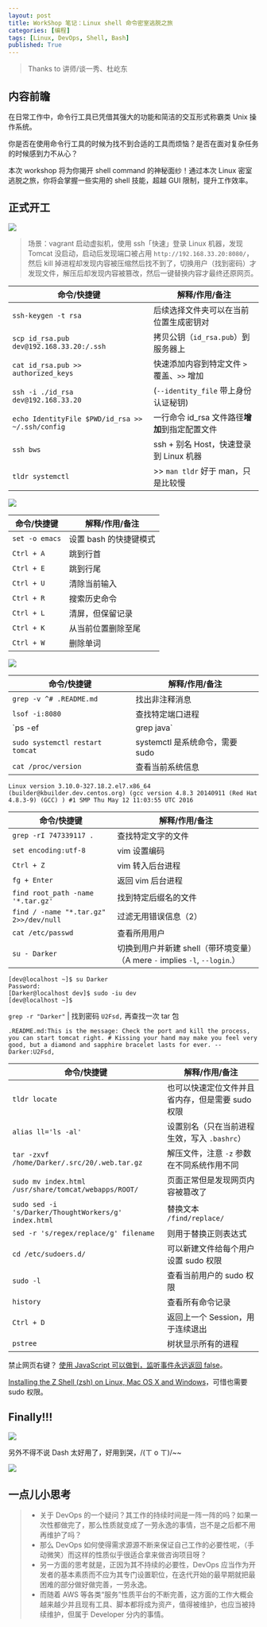 ```yaml
---
layout: post
title: WorkShop 笔记：Linux shell 命令密室逃脱之旅
categories: [编程]
tags: [Linux, DevOps, Shell, Bash]
published: True
---
```


> Thanks to 讲师/谈一秀、杜屹东

## 内容前瞻

在日常工作中，命令行工具已凭借其强大的功能和简洁的交互形式称霸类 Unix 操作系统。

你是否在使用命令行工具的时候为找不到合适的工具而烦恼？是否在面对复杂任务的时候感到力不从心？

本次 workshop 将为你揭开 shell command 的神秘面纱！通过本次 Linux 密室逃脱之旅，你将会掌握一些实用的 shell 技能，超越 GUI 限制，提升工作效率。

## 正式开工

![](https://cdn.jsdelivr.net/gh/jimmylv/images/2016/1471433233240.png)

> 场景：vagrant 启动虚拟机，使用 ssh「快速」登录 Linux 机器，发现 Tomcat 没启动，启动后发现端口被占用 `http://192.168.33.20:8080/`，然后 kill 掉进程却发现内容被压缩然后找不到了，切换用户（找到密码）才发现文件，解压后却发现内容被篡改，然后一键替换内容才最终还原网页。

| 命令/快捷键                                      | 解释/作用/备注                                 |
| ------------------------------------------------ | ---------------------------------------------- |
| `ssh-keygen -t rsa`                              | 后续选择文件夹可以在当前位置生成密钥对         |
| `scp id_rsa.pub dev@192.168.33.20:/.ssh`         | 拷贝公钥（`id_rsa.pub`）到服务器上             |
| `cat id_rsa.pub >> authorized_keys`              | 快速添加内容到特定文件 `>` 覆盖、`>>` 增加     |
| `ssh -i ./id_rsa dev@192.168.33.20`              | (`--identity_file` 带上身份认证秘钥)           |
| `echo IdentityFile $PWD/id_rsa >> ~/.ssh/config` | 一行命令 id_rsa 文件路径**增加**到指定配置文件 |
| `ssh bws`                                        | ssh + 别名 Host，快速登录到 Linux 机器         |
| `tldr systemctl`                                 | >> `man tldr` 好于 man，只是比较慢             |

![](https://cdn.jsdelivr.net/gh/jimmylv/images/2016/1471439210291.png)

| 命令/快捷键    | 解释/作用/备注         |
| -------------- | ---------------------- |
| `set -o emacs` | 设置 bash 的快捷键模式 |
| `Ctrl + A`     | 跳到行首               |
| `Ctrl + E`     | 跳到行尾               |
| `Ctrl + U`     | 清除当前输入           |
| `Ctrl + R`     | 搜索历史命令           |
| `Ctrl + L`     | 清屏，但保留记录       |
| `Ctrl + K`     | 从当前位置删除至尾     |
| `Ctrl + W`     | 删除单词               |

![](https://cdn.jsdelivr.net/gh/jimmylv/images/2016/1471427513741.png)

| 命令/快捷键                     | 解释/作用/备注                  |
| ------------------------------- | ------------------------------- |
| `grep -v ^# .README.md`         | 找出非注释消息                  |
| `lsof -i:8080`                  | 查找特定端口进程                |
| `ps -ef|grep java`              | 查找特定程序进程                |
| `sudo systemctl restart tomcat` | systemctl 是系统命令，需要 sudo |
| `cat /proc/version`             | 查看当前系统信息                |

    Linux version 3.10.0-327.18.2.el7.x86_64 (builder@kbuilder.dev.centos.org) (gcc version 4.8.3 20140911 (Red Hat 4.8.3-9) (GCC) ) #1 SMP Thu May 12 11:03:55 UTC 2016

| 命令/快捷键                            | 解释/作用/备注                                                              |
| -------------------------------------- | --------------------------------------------------------------------------- |
| `grep -rI 747339117 .`                 | 查找特定文字的文件                                                          |
| `set encoding:utf-8`                   | vim 设置编码                                                                |
| `Ctrl + Z`                             | vim 转入后台进程                                                            |
| `fg + Enter`                           | 返回 vim 后台进程                                                           |
| `find root_path -name '*.tar.gz'`      | 找到特定后缀名的文件                                                        |
| `find / -name "*.tar.gz" 2>>/dev/null` | 过滤无用错误信息（2）                                                       |
| `cat /etc/passwd`                      | 查看所用用户                                                                |
| `su - Darker`                          | 切换到用户并新建 shell（带环境变量）（A mere `-` implies `-l`, `--login`.） |

    [dev@localhost ~]$ su Darker
    Password:
    [Darker@localhost dev]$ sudo -iu dev
    [dev@localhost ~]$

`grep -r "Darker"` | 找到密码 `U2Fsd,` 再查找一次 tar 包

    .README.md:This is the message: Check the port and kill the process, you can start tomcat right. # Kissing your hand may make you feel very good, but a diamond and sapphire bracelet lasts for ever. -- Darker:U2Fsd,

| 命令/快捷键                                          | 解释/作用/备注                                   |
| ---------------------------------------------------- | ------------------------------------------------ |
| `tldr locate`                                        | 也可以快速定位文件并且省内存，但是需要 sudo 权限 |
| `alias ll='ls -al'`                                  | 设置别名（只在当前进程生效，写入 `.bashrc`）     |
| `tar -zxvf /home/Darker/.src/20/.web.tar.gz`         | 解压文件，注意 `-z` 参数在不同系统作用不同       |
| `sudo mv index.html /usr/share/tomcat/webapps/ROOT/` | 页面正常但是发现网页内容被篡改了                 |
| `sudo sed -i 's/Darker/ThoughtWorkers/g' index.html` | 替换文本 `/find/replace/`                        |
| `sed -r 's/regex/replace/g' filename`                | 则用于替换正则表达式                             |
| `cd /etc/sudoers.d/`                                 | 可以新建文件给每个用户设置 sudo 权限             |
| `sudo -l`                                            | 查看当前用户的 sudo 权限                         |
| `history`                                            | 查看所有命令记录                                 |
| `Ctrl + D`                                           | 返回上一个 Session，用于连续退出                 |
| `pstree`                                             | 树状显示所有的进程                               |

禁止网页右键？ [使用 JavaScript 可以做到，监听事件永远返回 false](http://www.chhua.com/web-note2825)。

[Installing the Z Shell (zsh) on Linux, Mac OS X and Windows](https://gist.github.com/derhuerst/12a1558a4b408b3b2b6e)，可惜也需要 sudo 权限。

## Finally!!!

![](https://cdn.jsdelivr.net/gh/jimmylv/images/2016/1471432922494.png)

另外不得不说 Dash 太好用了，好用到哭，/(ㄒ o ㄒ)/~~

![](https://cdn.jsdelivr.net/gh/jimmylv/images/2016/1471440990555.png)

## 一点儿小思考

> - 关于 DevOps 的一个疑问？其工作的持续时间是一阵一阵的吗？如果一次性都做完了，那么性质就变成了一劳永逸的事情，岂不是之后都不用再维护了吗？
> - 那么 DevOps 如何使得需求源源不断来保证自己工作的必要性呢，（手动微笑）而这样的性质似乎很适合拿来做咨询项目呀？
> - 另一方面的思考就是，正因为其不持续的必要性，DevOps 应当作为开发者的基本素质而不应为其专门设置职位，在迭代开始的最早期就把最困难的部分做好做完善，一劳永逸。
> - 而随着 AWS 等各类“服务”性质平台的不断完善，这方面的工作大概会越来越少并且现有工具、脚本都将成为资产，值得被维护，也应当被持续维护，但属于 Developer 分内的事情。
